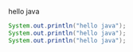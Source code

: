 hello java


```java
System.out.println("hello java");
System.out.println("hello java");
System.out.println("hello java");
```